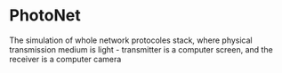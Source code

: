 # PhotoNet
The simulation of whole network protocoles stack, where physical transmission medium is light - transmitter is a computer screen, and the receiver is a computer camera
